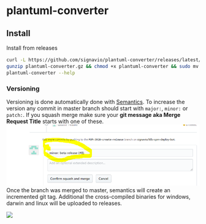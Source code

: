 # plantuml-converter

## Install
Install from releases
```bash
curl -L https://github.com/signavio/plantuml-converter/releases/latest/download/plantuml-converter_$(uname -s)_amd64.gz -o plantuml-converter.gz
gunzip plantuml-converter.gz && chmod +x plantuml-converter && sudo mv plantuml-converter /usr/local/bin/plantuml-converter
plantuml-converter --help
```

### Versioning
Versioning is done automatically done with [Semantics](https://github.com/stevenmatthewt/semantics).
To increase the version any commit in master branch should start with `major:`, `minor:` or `patch:`.
If you squash merge make sure your **git message aka Merge Request Title** starts with one of these.
![](images/release.png)
Once the branch was merged to master, semantics will create an incremented git tag.
Additional the cross-compiled binaries for windows, darwin and linux will be uploaded to releases.


<!--@startuml
:Hello world;
:This is on defined on
several **lines**;
@enduml-->
![](http://www.plantuml.com/plantuml/png/~h3a48656c6c6f20776f726c643b0a3a54686973206973206f6e20646566696e6564206f6e0a7365766572616c202a2a6c696e65732a2a3b0a)
